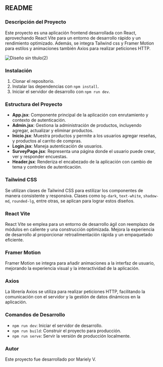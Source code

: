 ## README

### Descripción del Proyecto
Este proyecto es una aplicación frontend desarrollada con React, aprovechando React Vite para un entorno de desarrollo rápido y un rendimiento optimizado. Además, se integra Tailwind css y Framer Motion para estilos y animaciones también Axios para realizar peticiones HTTP.

![Diseño sin título(2)](https://github.com/ely2547/frontend./assets/102032989/83748cd3-9570-49ad-bb45-81f14edd135b)

### Instalación
1. Clonar el repositorio.
2. Instalar las dependencias con `npm install`.
3. Iniciar el servidor de desarrollo con `npm run dev`.

### Estructura del Proyecto
- **App.jsx**: Componente principal de la aplicación con enrutamiento y contexto de autenticación.
- **Admin.jsx**: Gestiona la administración de productos, incluyendo agregar, actualizar y eliminar productos.
- **Inicio.jsx**: Muestra productos y permite a los usuarios agregar reseñas, y productos al carrito de compras.
- **Login.jsx**: Maneja autenticación de usuarios.
- **SurveyPage.jsx**: Representa una página donde el usuario puede crear, ver y responder encuestas.
- **Header.jsx**: Renderiza el encabezado de la aplicación con cambio de tema y controles de autenticación.

### Tailwind CSS
Se utilizan clases de Tailwind CSS para estilizar los componentes de manera consistente y responsiva. Clases como `bg-dark`, `text-white`, `shadow-md`, `rounded-lg`, entre otras, se aplican para lograr estos diseños.

### React Vite
React Vite se emplea para un entorno de desarrollo ágil con reemplazo de módulos en caliente y una construcción optimizada. Mejora la experiencia de desarrollo al proporcionar retroalimentación rápida y un empaquetado eficiente.

### Framer Motion
Framer Motion se integra para añadir animaciones a la interfaz de usuario, mejorando la experiencia visual y la interactividad de la aplicación.

### Axios
La librería Axios se utiliza para realizar peticiones HTTP, facilitando la comunicación con el servidor y la gestión de datos dinámicos en la aplicación.

### Comandos de Desarrollo
- `npm run dev`: Iniciar el servidor de desarrollo.
- `npm run build`: Construir el proyecto para producción.
- `npm run serve`: Servir la versión de producción localmente.

### Autor
Este proyecto fue desarrollado por Mariely V.
